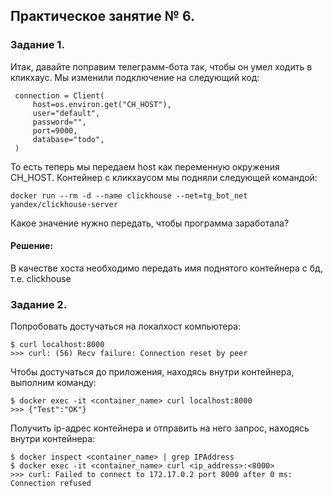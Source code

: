 ## Практическое занятие № 6.
### Задание 1.
Итак, давайте поправим телеграмм-бота так, чтобы он умел ходить в кликхаус.
Мы изменили подключение на следующий код:
```
 connection = Client(
     host=os.environ.get("CH_HOST"),
     user="default",
     password="",
     port=9000,
     database="todo",
 )
```
То есть теперь мы передаем host как переменную окружения CH_HOST.
Контейнер с кликхаусом мы подняли следующей командой:  
```
docker run --rm -d --name clickhouse --net=tg_bot_net yandex/clickhouse-server
```
Какое значение нужно передать, чтобы программа заработала?
#### Решение:
В качестве хоста необходимо передать имя поднятого контейнера с бд, т.е. clickhouse

### Задание 2.
Попробовать достучаться на локалхост компьютера:
```
$ curl localhost:8000
>>> curl: (56) Recv failure: Connection reset by peer
```

Чтобы достучаться до приложения, находясь внутри контейнера, выполним команду:
```
$ docker exec -it <container_name> curl localhost:8000
>>> {"Test":"OK"}
```
Получить ip-адрес контейнера и отправить на него запрос, находясь внутри контейнера:
```
$ docker inspect <container_name> | grep IPAddress
$ docker exec -it <container_name> curl <ip_address>:<8000>
>>> curl: Failed to connect to 172.17.0.2 port 8000 after 0 ms: Connection refused
```


